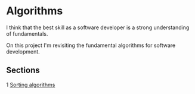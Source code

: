 # Algorithms

I think that the best skill as a software developer is a
strong understanding of fundamentals.

On this project I'm revisiting the fundamental algorithms
for software development.

## Sections

1 [Sorting algorithms](./src/sorting/)
